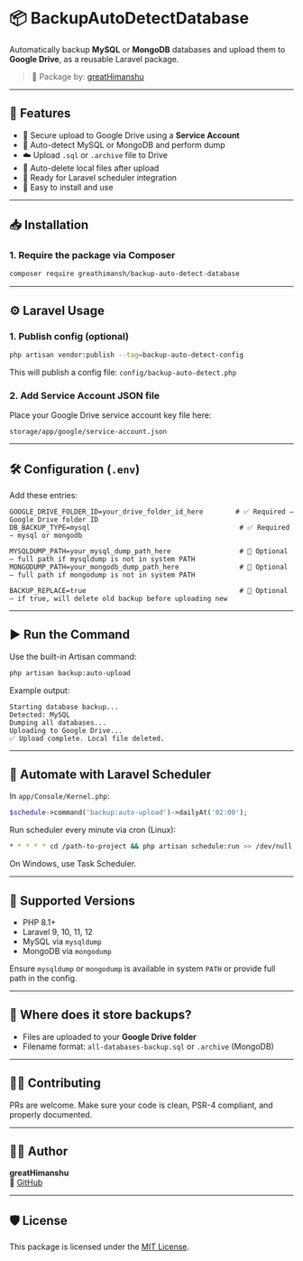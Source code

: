 # 📦 BackupAutoDetectDatabase

Automatically backup **MySQL** or **MongoDB** databases and upload them to **Google Drive**, as a reusable Laravel package.

> 👑 Package by: [greatHimanshu](https://github.com/greatHimanshu)

---

## 🚀 Features

- 🔐 Secure upload to Google Drive using a **Service Account**
- 💾 Auto-detect MySQL or MongoDB and perform dump
- ☁️ Upload `.sql` or `.archive` file to Drive
- 🧹 Auto-delete local files after upload
- 🔄 Ready for Laravel scheduler integration
- 🧩 Easy to install and use

---

## 📥 Installation

### 1. Require the package via Composer

```bash
composer require greathimansh/backup-auto-detect-database
```

---

## ⚙️ Laravel Usage

### 1. Publish config (optional)

```bash
php artisan vendor:publish --tag=backup-auto-detect-config
```

This will publish a config file: `config/backup-auto-detect.php`

### 2. Add Service Account JSON file

Place your Google Drive service account key file here:

```
storage/app/google/service-account.json
```

---

## 🛠 Configuration (`.env`)

Add these entries:

```env
GOOGLE_DRIVE_FOLDER_ID=your_drive_folder_id_here        # ✅ Required — Google Drive folder ID
DB_BACKUP_TYPE=mysql                                     # ✅ Required — mysql or mongodb

MYSQLDUMP_PATH=your_mysql_dump_path_here                 # 🔁 Optional — full path if mysqldump is not in system PATH
MONGODUMP_PATH=your_mongodb_dump_path_here               # 🔁 Optional — full path if mongodump is not in system PATH

BACKUP_REPLACE=true                                      # 🔁 Optional — if true, will delete old backup before uploading new

```

---

## ▶️ Run the Command

Use the built-in Artisan command:

```bash
php artisan backup:auto-upload
```

Example output:

```
Starting database backup...
Detected: MySQL
Dumping all databases...
Uploading to Google Drive...
✅ Upload complete. Local file deleted.
```

---

## 🔁 Automate with Laravel Scheduler

In `app/Console/Kernel.php`:

```php
$schedule->command('backup:auto-upload')->dailyAt('02:00');
```

Run scheduler every minute via cron (Linux):

```bash
* * * * * cd /path-to-project && php artisan schedule:run >> /dev/null 2>&1
```

On Windows, use Task Scheduler.

---

## 🧩 Supported Versions

- PHP 8.1+
- Laravel 9, 10, 11, 12
- MySQL via `mysqldump`
- MongoDB via `mongodump`

Ensure `mysqldump` or `mongodump` is available in system `PATH` or provide full path in the config.

---

## 📂 Where does it store backups?

- Files are uploaded to your **Google Drive folder**
- Filename format: `all-databases-backup.sql` or `.archive` (MongoDB)

---

## 🧑‍💻 Contributing

PRs are welcome. Make sure your code is clean, PSR-4 compliant, and properly documented.

---

## 👨‍🎓 Author

**greatHimanshu**  
🔗 [GitHub](https://github.com/greatHimanshu)

---

## 🛡 License

This package is licensed under the [MIT License](LICENSE).
